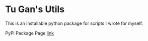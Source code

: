 # Tu Gan's Utils

This is an installable python package for scripts I wrote for myself.

PyPi Package Page [link](https://pypi.org/project/ganutils/)